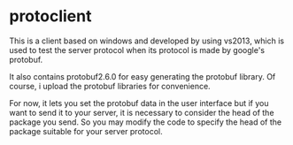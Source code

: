 protoclient
===========

This is a client based on windows and developed by using vs2013, which is used to test the server protocol 
when its protocol is made by google's protobuf.

It also contains protobuf2.6.0 for easy generating the protobuf library. Of course, i upload the protobuf libraries 
for convenience.

For now, it lets you set the protobuf data in the user interface but if you want to send it to your server,
 it is necessary to consider the head of the package you send. So you may modify the code to specify the head of
 the package suitable for your server protocol.
